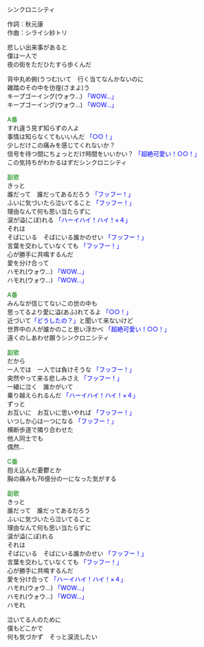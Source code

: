 シンクロニシティ  
  
作詞：秋元康  
作曲：シライシ紗トリ  
  
悲しい出来事があると  
僕は一人で  
夜の街をただひたすら歩くんだ  
  
背中丸め俯(うつむ)いて　行く当てなんかないのに  
雑踏のその中を彷徨(さまよ)う  
キープゴーイング(ウォウ…) <font color=blue>「WOW…」</font>  
キープゴーイング(ウォウ…) <font color=blue>「WOW…」</font>  
  
<font color=green>A番</font>  
すれ違う見ず知らずの人よ  
事情は知らなくてもいいんだ <font color=blue>「○○！」</font>   
少しだけこの痛みを感じてくれないか？  
信号を待つ間にちょっとだけ時間をいいかい？ <font color=blue>「超絶可愛い！○○！」</font>   
この気持ちがわかるはずだシンクロニシティ  
  
<font color=green>副歌</font>  
きっと  
誰だって　誰だってあるだろう <font color=blue>「フッフー！」</font>   
ふいに気づいたら泣いてること <font color=blue>「フッフー！」</font>   
理由なんて何も思い当たらずに   
涙が溢(こぼ)れる <font color=blue>「ハーイハイ！ハイ！×４」</font>   
それは  
そばにいる　そばにいる誰かのせい <font color=blue>「フッフー！」</font>   
言葉を交わしていなくても <font color=blue>「フッフー！」</font>   
心が勝手に共鳴するんだ  
愛を分け合って  
ハモれ(ウォウ…) <font color=blue>「WOW…」</font>  
ハモれ(ウォウ…) <font color=blue>「WOW…」</font>  
  
<font color=green>A番</font>  
みんなが信じてないこの世の中も  
思ってるより愛に溢(あふ)れてるよ <font color=blue>「○○！」</font>   
近づいて<font color=blue>「どうしたの？」</font>と聞いて来ないけど  
世界中の人が誰かのこと思い浮かべ <font color=blue>「超絶可愛い！○○！」</font>   
遠くのしあわせ願うシンクロニシティ  
  
<font color=green>副歌</font>  
だから  
一人では　一人では負けそうな <font color=blue>「フッフー！」</font>   
突然やって来る悲しみさえ <font color=blue>「フッフー！」</font>   
一緒に泣く　誰かがいて  
乗り越えられるんだ <font color=blue>「ハーイハイ！ハイ！×４」</font>   
ずっと  
お互いに　お互いに思いやれば <font color=blue>「フッフー！」</font>   
いつしか心は一つになる <font color=blue>「フッフー！」</font>   
横断歩道で隣り合わせた  
他人同士でも  
偶然…  
  
<font color=green>C番</font>  
抱え込んだ憂鬱とか  
胸の痛みも76億分の一になった気がする  
  
<font color=green>副歌</font>  
きっと  
誰だって　誰だってあるだろう  
ふいに気づいたら泣いてること  
理由なんて何も思い当たらずに  
涙が溢(こぼ)れる  
それは  
そばにいる　そばにいる誰かのせい <font color=blue>「フッフー！」</font>   
言葉を交わしていなくても <font color=blue>「フッフー！」</font>   
心が勝手に共鳴するんだ  
愛を分け合って <font color=blue>「ハーイハイ！ハイ！×４」</font>   
ハモれ(ウォウ…) <font color=blue>「WOW…」</font>  
ハモれ(ウォウ…) <font color=blue>「WOW…」</font>  
ハモれ  
  
泣いてる人のために  
僕もどこかで  
何も気づかず　そっと涙流したい  
